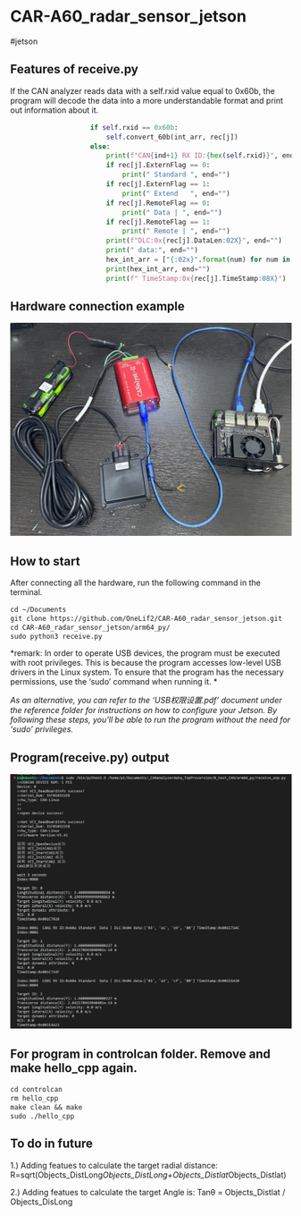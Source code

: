 # CAR-A60_radar_sensor_jetson
#jetson

## Features of receive.py
If the CAN analyzer reads data with a self.rxid value equal to 0x60b, the program will decode the data into a more understandable format and print out information about it.
```python
                    if self.rxid == 0x60b:
                        self.convert_60b(int_arr, rec[j])
                    else:
                        print(f"CAN{ind+1} RX ID:{hex(self.rxid)}", end="")
                        if rec[j].ExternFlag == 0:
                            print(" Standard ", end="")
                        if rec[j].ExternFlag == 1:
                            print(" Extend   ", end="")
                        if rec[j].RemoteFlag == 0:
                            print(" Data | ", end="")
                        if rec[j].RemoteFlag == 1:
                            print(" Remote | ", end="")
                        print(f"DLC:0x{rec[j].DataLen:02X}", end="")
                        print(" data:", end="")
                        hex_int_arr = ["{:02x}".format(num) for num in int_arr]
                        print(hex_int_arr, end="")
                        print(f" TimeStamp:0x{rec[j].TimeStamp:08X}")
```

## Hardware connection example
![](reference/photo_ref/hw_connection.jpeg)


## How to start
After connecting all the hardware, run the following command in the terminal.
```shell
cd ~/Documents
git clone https://github.com/OneLif2/CAR-A60_radar_sensor_jetson.git
cd CAR-A60_radar_sensor_jetson/arm64_py/
sudo python3 receive.py
```
*remark: In order to operate USB devices, the program must be executed with root privileges. This is because the program accesses low-level USB drivers in the Linux system. To ensure that the program has the necessary permissions, use the ‘sudo’ command when running it. *

*As an alternative, you can refer to the ‘USB权限设置.pdf’ document under the reference folder for instructions on how to configure your Jetson. By following these steps, you’ll be able to run the program without the need for ‘sudo’ privileges.*

## Program(receive.py) output
![](reference/photo_ref/prog_output1.jpg)

## For program in controlcan folder. Remove and make hello_cpp again.
```shell
cd controlcan
rm hello_cpp
make clean && make
sudo ./hello_cpp
```


## To do in future
1.) Adding featues to calculate the target radial distance:
R=sqrt(Objects_DistLong*Objects_DistLong+Objects_Distlat*Objects_Distlat)

2.) Adding featues to calculate the target Angle is:
Tanθ = Objects_Distlat / Objects_DisLong
